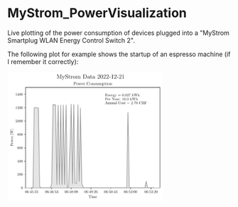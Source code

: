 # MyStrom_PowerVisualization

Live plotting of the power consumption of devices plugged into a "MyStrom Smartplug WLAN Energy Control Switch 2".

The following plot for example shows the startup of an espresso machine (if I remember it correctly):

<img src="./Plots/NespressoMachine.pdf" width="350" alt="NespressoPower" align="left" vspace="0">
